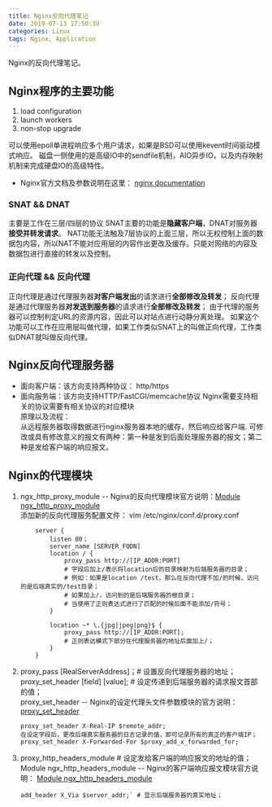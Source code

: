 ```yaml
---
title: Nginx反向代理笔记
date: 2019-07-13 17:50:39
categories: Linux
tags: Nginx, Application
---
```


Nginx的反向代理笔记。
## Nginx程序的主要功能
1. load configuration
1. launch workers
1. non-stop upgrade

可以使用epoll单进程响应多个用户请求，如果是BSD可以使用kevent时间驱动模式响应。
磁盘一侧使用的是高级IO中的sendfile机制，AIO异步IO，以及内存映射机制来完成硬盘IO的高级特性。
- Nginx官方文档及参数说明在这里： [nginx documentation](http://nginx.org/en/docs/)

### SNAT && DNAT
主要是工作在三层/四层的协议
SNAT主要的功能是**隐藏客户端**，DNAT对服务器**接受并转发请求**。
NAT功能无法触及7层协议的上面三层，所以无权控制上面的数据包内容，所以NAT不能对应用层的内容作出更改及缓存。只能对网络的内容及数据包进行直接的转发以及控制。

### 正向代理 && 反向代理
正向代理是通过代理服务器**对客户端发出**的请求进行**全部修改及转发**；
反向代理是通过代理服务器**对发送到服务器**的请求进行**全部修改及转发**；
由于代理的服务器可以控制判定URL的资源内容，因此可以对站点进行动静分离处理。
如果这个功能可以工作在应用层叫做代理，如果工作类似SNAT上的叫做正向代理，工作类似DNAT就叫做反向代理。

## Nginx反向代理服务器
- 面向客户端：该方向支持两种协议： http/https
- 面向服务端：该方向支持HTTP/FastCGI/memcache协议
Nginx需要支持相关的协议需要有相关协议的对应模块  
原理以及流程：  
    从远程服务器取得数据进行nginx服务器本地的缓存，然后响应给客户端.
可修改或具有修改意义的报文有两种：第一种是发到后面处理服务器的报文；第二种是发给客户端的响应报文。

## Nginx的代理模块
1. ngx_http_proxy_module -- Nginx的反向代理模块官方说明：[Module ngx_http_proxy_module](http://nginx.org/en/docs/http/ngx_http_proxy_module.html)  
    添加新的反向代理服务配置文件：
    vim /etc/nginx/conf.d/proxy.conf
    ```
        server {
            listen 80；
            server_name [SERVER_FQDN]
            location / {
                proxy_pass http://[IP_ADDR:PORT]
                # 字段后加上/表示将location后的目录映射为后端服务器的目录；
                # 例如：如果是location /test，那么在反向代理不加/的时候，访问的是后端真实的/test目录；
                # 如果加上/，访问到的是后端服务器的根目录；
                # 当使用了正则表达式进行了匹配的时候后面不能添加/符号；
            }
        
            location ~* \.{jpg|jpeg|png}$ {
                proxy_pass http://[IP_ADDR:PORT];
                # 正则表达模式下部分在代理服务器的地址后面加上/；
            }
        }
    ```
1. proxy_pass [RealServerAddress]；# 设置反向代理服务器的地址；  
    proxy_set_header [field] [value]; # 设定传递到后端服务器的请求报文首部的值；  
    proxy_set_header -- Nginx的设定代理头文件参数模块的官方说明：[proxy_set_header](http://nginx.org/en/docs/http/ngx_http_proxy_module.html#proxy_set_header)    

    ``` 
    proxy_set_header X-Real-IP $remote_addr;
    在设定字段后，更改后端真实服务器的日志记录的值，即可记录所有的真正的客户端IP；  
    proxy_set_header X-Forwarded-For $proxy_add_x_forwarded_for;  
    ```

1. proxy_http_headers_module # 设定发给客户端的响应报文的地址的值；  
    Module ngx_http_headers_module -- Nginx的客户端响应报文模块官方说明：  [Module ngx_http_headers_module](http://nginx.org/en/docs/http/ngx_http_headers_module.html)  

    ```
    add_header X_Via $server_addr;` # 显示后端服务器的真实地址；
    ```
